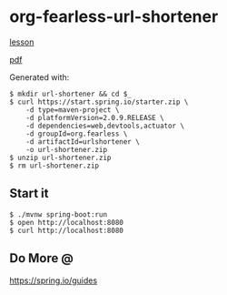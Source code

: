 # org-fearless-url-shortener

[lesson](https://bclozel.github.io/lectures/spring-boot-hol)

[pdf](/spring-boot-url-shortener.pdf)

Generated with:

```
$ mkdir url-shortener && cd $_
$ curl https://start.spring.io/starter.zip \
    -d type=maven-project \
    -d platformVersion=2.0.9.RELEASE \
    -d dependencies=web,devtools,actuator \
    -d groupId=org.fearless \
    -d artifactId=urlshortener \
    -o url-shortener.zip
$ unzip url-shortener.zip
$ rm url-shortener.zip
```

## Start it

```
$ ./mvnw spring-boot:run
$ open http://localhost:8080
$ curl http://localhost:8080
```

## Do More @

<https://spring.io/guides>